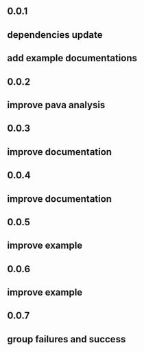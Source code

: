 ## 0.0.1

## dependencies update
## add example documentations 

## 0.0.2
## improve pava analysis

## 0.0.3
## improve documentation

## 0.0.4
## improve documentation

## 0.0.5
## improve example

## 0.0.6
## improve example

## 0.0.7
## group failures and success 